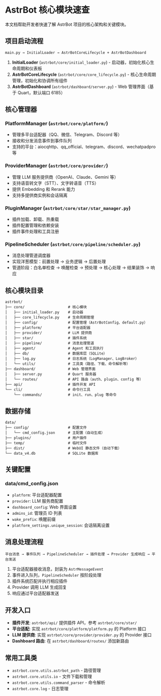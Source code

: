# AstrBot 核心模块速查

本文档帮助开发者快速了解 AstrBot 项目的核心架构和关键模块。

## 项目启动流程

```
main.py → InitialLoader → AstrBotCoreLifecycle + AstrBotDashboard
```

1. **InitialLoader** (`astrbot/core/initial_loader.py`) - 启动器，初始化核心生命周期和仪表板
2. **AstrBotCoreLifecycle** (`astrbot/core/core_lifecycle.py`) - 核心生命周期管理，初始化和协调所有组件
3. **AstrBotDashboard** (`astrbot/dashboard/server.py`) - Web 管理界面（基于 Quart，默认端口 6185）

## 核心管理器

### PlatformManager (`astrbot/core/platform/`)
- 管理多平台适配器（QQ、微信、Telegram、Discord 等）
- 接收和分发消息事件到事件队列
- 支持的平台：aiocqhttp、qq_official、telegram、discord、wechatpadpro 等

### ProviderManager (`astrbot/core/provider/`)
- 管理 LLM 服务提供商（OpenAI、Claude、Gemini 等）
- 支持语音转文字（STT）、文字转语音（TTS）
- 提供 Embedding 和 Rerank 能力
- 支持多提供商实例和会话隔离

### PluginManager (`astrbot/core/star/star_manager.py`)
- 插件加载、卸载、热重载
- 插件配置管理和依赖安装
- 插件事件处理和工具注册

### PipelineScheduler (`astrbot/core/pipeline/scheduler.py`)
- 消息处理管道调度器
- 实现洋葱模型：前置处理 → 业务逻辑 → 后置处理
- 管道阶段：白名单检查 → 唤醒检查 → 预处理 → 核心处理 → 结果装饰 → 响应

## 核心模块目录

```
astrbot/
├── core/                    # 核心模块
│   ├── initial_loader.py    # 启动器
│   ├── core_lifecycle.py    # 生命周期管理
│   ├── config/              # 配置管理（AstrBotConfig、default.py）
│   ├── platform/            # 平台适配器
│   ├── provider/            # LLM 提供商
│   ├── star/                # 插件系统
│   ├── pipeline/            # 消息处理管道
│   ├── agent/               # Agent 和工具执行
│   ├── db/                  # 数据库层（SQLite）
│   ├── log.py               # 日志系统（LogManager、LogBroker）
│   └── utils/               # 工具类（路径、下载、命令解析等）
├── dashboard/               # Web 管理界面
│   ├── server.py            # Quart 服务器
│   └── routes/              # API 路由（auth、plugin、config 等）
├── api/                     # 插件开发 API
└── cli/                     # 命令行工具
    └── commands/            # init、run、plug 等命令
```

## 数据存储

```
data/
├── config/                  # 配置文件
│   └── cmd_config.json      # 主配置（自动生成）
├── plugins/                 # 用户插件
├── temp/                    # 临时文件
├── dist/                    # WebUI 静态文件（自动下载）
└── data_v4.db               # SQLite 数据库
```

## 关键配置

### data/cmd_config.json
- `platform`: 平台适配器配置
- `provider`: LLM 服务商配置
- `dashboard_config`: Web 界面设置
- `admins_id`: 管理员 ID 列表
- `wake_prefix`: 唤醒前缀
- `platform_settings.unique_session`: 会话隔离设置

## 消息处理流程

```
平台消息 → 事件队列 → PipelineScheduler → 插件处理 → Provider 生成响应 → 平台发送
```

1. 平台适配器接收消息，封装为 `AstrMessageEvent`
2. 事件进入队列，`PipelineScheduler` 按阶段处理
3. 插件系统匹配并执行相应插件
4. Provider 调用 LLM 生成回复
5. 响应通过平台适配器发送

## 开发入口

- **插件开发**: `astrbot/api/` 提供插件 API，参考 `astrbot/core/star/`
- **平台适配**: 实现 `astrbot/core/platform/platform.py` 的 Platform 接口
- **LLM 提供商**: 实现 `astrbot/core/provider/provider.py` 的 Provider 接口
- **Dashboard 路由**: 在 `astrbot/dashboard/routes/` 添加新路由

## 常用工具类

- `astrbot.core.utils.astrbot_path` - 路径管理
- `astrbot.core.utils.io` - 文件下载和管理
- `astrbot.core.utils.command_parser` - 命令解析
- `astrbot.core.log` - 日志管理

